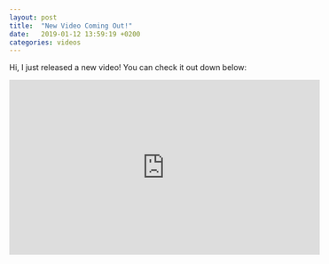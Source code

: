 ```yaml
---
layout: post
title:  "New Video Coming Out!"
date:   2019-01-12 13:59:19 +0200
categories: videos
---
```

Hi, I just released a new video! You can check it out down below:

<iframe width="560" height="315" src="https://www.youtube.com/embed/CtWqv0Z3ErM" frameborder="0" allow="accelerometer; autoplay; encrypted-media; gyroscope; picture-in-picture" allowfullscreen></iframe>
